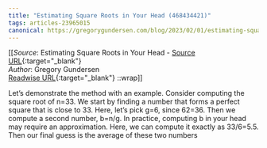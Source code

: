 ```yaml
---
title: "Estimating Square Roots in Your Head (468434421)"
tags: articles-23965015
canonical: https://gregorygundersen.com/blog/2023/02/01/estimating-square-roots/
---
```


[[_Source_: Estimating Square Roots in Your Head - [Source URL](https://gregorygundersen.com/blog/2023/02/01/estimating-square-roots/){:target="_blank"}<br>
_Author_: Gregory Gundersen<br>
[Readwise URL](https://readwise.io/open/468434421){:target="_blank"}
::wrap]]

Let’s demonstrate the method with an example. Consider computing the square root of n=33. We start by finding a number that forms a perfect square that is close to 33. Here, let’s pick g=6, since 62=36. Then we compute a second number, b=n/g. In practice, computing b in your head may require an approximation. Here, we can compute it exactly as 33/6=5.5. Then our final guess is the average of these two numbers
